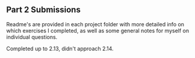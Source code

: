 ## Part 2 Submissions

Readme's are provided in each project folder with more detailed info on which exercises I completed, as well as some general notes for myself on individual questions.

Completed up to 2.13, didn't approach 2.14.